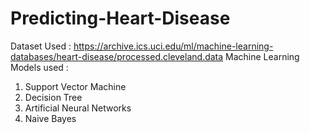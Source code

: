 # Predicting-Heart-Disease
Dataset Used : https://archive.ics.uci.edu/ml/machine-learning-databases/heart-disease/processed.cleveland.data 
Machine Learning Models used :
1) Support Vector Machine
2) Decision Tree
3) Artificial Neural Networks
4) Naive Bayes
